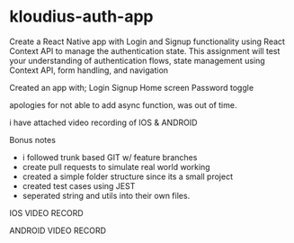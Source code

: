 # kloudius-auth-app

Create a React Native app with Login and Signup functionality using React Context API to
manage the authentication state. This assignment will test your understanding of authentication
flows, state management using Context API, form handling, and navigation

Created an app with;
Login
Signup
Home screen
Password toggle

apologies for not able to add async function, was out of time.

i have attached video recording of IOS & ANDROID

Bonus notes
- i followed trunk based GIT w/ feature branches
- create pull requests to simulate real world working
- created a simple folder structure since its a small project
- created test cases using JEST
- seperated string and utils into their own files.

IOS VIDEO RECORD

ANDROID VIDEO RECORD
